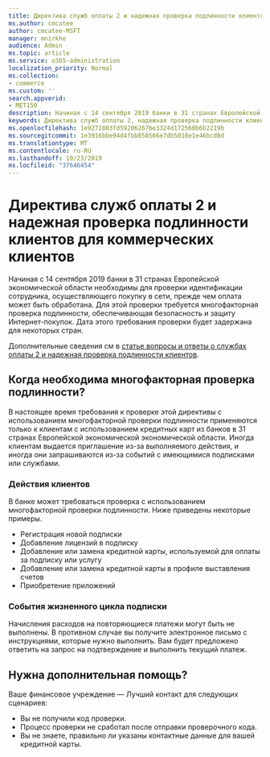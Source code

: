 ```yaml
---
title: Директива служб оплаты 2 и надежная проверка подлинности клиентов для коммерческих клиентов
ms.author: cmcatee
author: cmcatee-MSFT
manager: mnirkhe
audience: Admin
ms.topic: article
ms.service: o365-administration
localization_priority: Normal
ms.collection:
- commerce
ms.custom: ''
search.appverid:
- MET150
description: Начиная с 14 сентября 2019 банки в 31 странах Европейской экономической области необходимы для проверки идентификации сотрудника, осуществляющего покупку в сети, прежде чем оплата может быть обработана.
keywords: Директива служб оплаты 2, надежная проверка подлинности клиентов, многофакторная проверка подлинности
ms.openlocfilehash: 1e9272803fd592062676e3324d172560b6b2219b
ms.sourcegitcommit: 1e3916bbe94d4fbb858566e7db5018e1e46bcd0d
ms.translationtype: MT
ms.contentlocale: ru-RU
ms.lasthandoff: 10/23/2019
ms.locfileid: "37646454"
---
```

# <a name="payment-services-directive-2-and-strong-customer-authentication-for-commercial-customers"></a>Директива служб оплаты 2 и надежная проверка подлинности клиентов для коммерческих клиентов

Начиная с 14 сентября 2019 банки в 31 странах Европейской экономической области необходимы для проверки идентификации сотрудника, осуществляющего покупку в сети, прежде чем оплата может быть обработана. Для этой проверки требуется многофакторная проверка подлинности, обеспечивающая безопасность и защиту Интернет-покупок. Дата этого требования проверки будет задержана для некоторых стран. 

Дополнительные сведения см в [статье вопросы и ответы о службах оплаты 2 и надежная проверка подлинности клиентов](https://support.microsoft.com/help/4517854/microsoft-account-open-banking-customer-authentication).

## <a name="when-is-multi-factor-authentication-required"></a>Когда необходима многофакторная проверка подлинности?

В настоящее время требования к проверке этой директивы с использованием многофакторной проверки подлинности применяются только к клиентам с использованием кредитных карт из банков в 31 странах Европейской экономической экономической области. Иногда клиентам выдается приглашение из-за выполняемого действия, и иногда они запрашиваются из-за событий с имеющимися подписками или службами.

### <a name="customer-actions"></a>Действия клиентов

В банке может требоваться проверка с использованием многофакторной проверки подлинности. Ниже приведены некоторые примеры.
- Регистрация новой подписки
- Добавление лицензий в подписку
- Добавление или замена кредитной карты, используемой для оплаты за подписку или услугу
- Добавление или замена кредитной карты в профиле выставления счетов
- Приобретение приложений

### <a name="subscription-lifecycle-events"></a>События жизненного цикла подписки

Начисления расходов на повторяющиеся платежи могут быть не выполнены. В противном случае вы получите электронное письмо с инструкциями, которые нужно выполнить. Вам будет предложено ответить на запрос на подтверждение и выполнить текущий платеж.

## <a name="need-more-help"></a>Нужна дополнительная помощь?

Ваше финансовое учреждение — Лучший контакт для следующих сценариев:
- Вы не получили код проверки.  
- Процесс проверки не сработал после отправки проверочного кода.
- Вы не знаете, правильно ли указаны контактные данные для вашей кредитной карты.